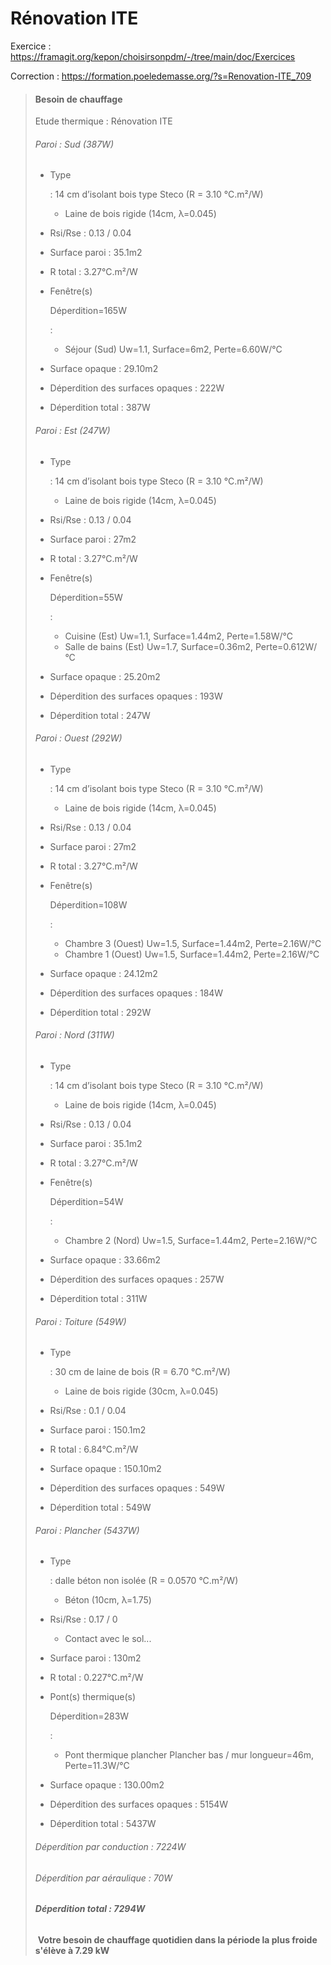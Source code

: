 # Rénovation ITE

Exercice : https://framagit.org/kepon/choisirsonpdm/-/tree/main/doc/Exercices

Correction :  https://formation.poeledemasse.org/?s=Renovation-ITE_709

> #### Besoin de chauffage          
>
> Etude thermique : Rénovation ITE
>
> ###### Paroi : Sud (387W)
>
> - Type
>
>    : 14 cm d’isolant bois type Steco (R = 3.10 °C.m²/W)
>
>   - Laine de bois rigide (14cm, λ=0.045)
>
> - Rsi/Rse : 0.13 /  0.04
>
> - Surface paroi : 35.1m2
>
> - R total : 3.27°C.m²/W
>
> - Fenêtre(s)
>
>   Déperdition=165W
>
>    : 
>
>   - Séjour (Sud)  Uw=1.1, Surface=6m2, Perte=6.60W/°C
>
> - Surface opaque : 29.10m2
>
> - Déperdition des surfaces opaques : 222W
>
> - Déperdition total : 387W
>
> ###### Paroi : Est (247W)
>
> - Type
>
>    : 14 cm d’isolant bois type Steco (R = 3.10 °C.m²/W)
>
>   - Laine de bois rigide (14cm, λ=0.045)
>
> - Rsi/Rse : 0.13 /  0.04
>
> - Surface paroi : 27m2
>
> - R total : 3.27°C.m²/W
>
> - Fenêtre(s)
>
>   Déperdition=55W
>
>    : 
>
>   - Cuisine (Est)  Uw=1.1, Surface=1.44m2, Perte=1.58W/°C
>   - Salle de bains (Est)  Uw=1.7, Surface=0.36m2, Perte=0.612W/°C
>
> - Surface opaque : 25.20m2
>
> - Déperdition des surfaces opaques : 193W
>
> - Déperdition total : 247W
>
> ###### Paroi : Ouest (292W)
>
> - Type
>
>    : 14 cm d’isolant bois type Steco (R = 3.10 °C.m²/W)
>
>   - Laine de bois rigide (14cm, λ=0.045)
>
> - Rsi/Rse : 0.13 /  0.04
>
> - Surface paroi : 27m2
>
> - R total : 3.27°C.m²/W
>
> - Fenêtre(s)
>
>   Déperdition=108W
>
>    : 
>
>   - Chambre 3 (Ouest)  Uw=1.5, Surface=1.44m2, Perte=2.16W/°C
>   - Chambre 1 (Ouest)  Uw=1.5, Surface=1.44m2, Perte=2.16W/°C
>
> - Surface opaque : 24.12m2
>
> - Déperdition des surfaces opaques : 184W
>
> - Déperdition total : 292W
>
> ###### Paroi : Nord (311W)
>
> - Type
>
>    : 14 cm d’isolant bois type Steco (R = 3.10 °C.m²/W)
>
>   - Laine de bois rigide (14cm, λ=0.045)
>
> - Rsi/Rse : 0.13 /  0.04
>
> - Surface paroi : 35.1m2
>
> - R total : 3.27°C.m²/W
>
> - Fenêtre(s)
>
>   Déperdition=54W
>
>    : 
>
>   - Chambre 2 (Nord)  Uw=1.5, Surface=1.44m2, Perte=2.16W/°C
>
> - Surface opaque : 33.66m2
>
> - Déperdition des surfaces opaques : 257W
>
> - Déperdition total : 311W
>
> ###### Paroi : Toiture (549W)
>
> - Type
>
>    : 30 cm de laine de bois (R = 6.70 °C.m²/W)
>
>   - Laine de bois rigide (30cm, λ=0.045)
>
> - Rsi/Rse : 0.1 /  0.04
>
> - Surface paroi : 150.1m2
>
> - R total : 6.84°C.m²/W
>
> - Surface opaque : 150.10m2
>
> - Déperdition des surfaces opaques : 549W
>
> - Déperdition total : 549W
>
> ###### Paroi : Plancher (5437W)
>
> - Type
>
>    : dalle béton non isolée (R = 0.0570 °C.m²/W)
>
>   - Béton (10cm, λ=1.75)
>
> - Rsi/Rse : 0.17 /  0
>
>   - Contact avec le sol...
>
> - Surface paroi : 130m2
>
> - R total : 0.227°C.m²/W
>
> - Pont(s) thermique(s)
>
>   Déperdition=283W
>
>    : 
>
>   - Pont thermique plancher Plancher bas / mur longueur=46m, Perte=11.3W/°C
>
> - Surface opaque : 130.00m2
>
> - Déperdition des surfaces opaques : 5154W
>
> - Déperdition total : 5437W
>
> ###### Déperdition par conduction : 7224W
>
> ###### Déperdition par aéraulique : 70W
>
> ###### **Déperdition total : 7294W**
>
> ​              **Votre besoin de chauffage quotidien dans la période la plus froide s'élève à 7.29 kW**

